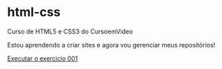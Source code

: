 # html-css
 Curso de HTML5 e CSS3 do CursoemVideo

 Estou aprendendo a criar sites e agora vou gerenciar meus repositórios!

 <a href="https://devthiagoluciano.github.io/html-css/exercicios/ex001/index.html">Executar o exercicio 001</a>
